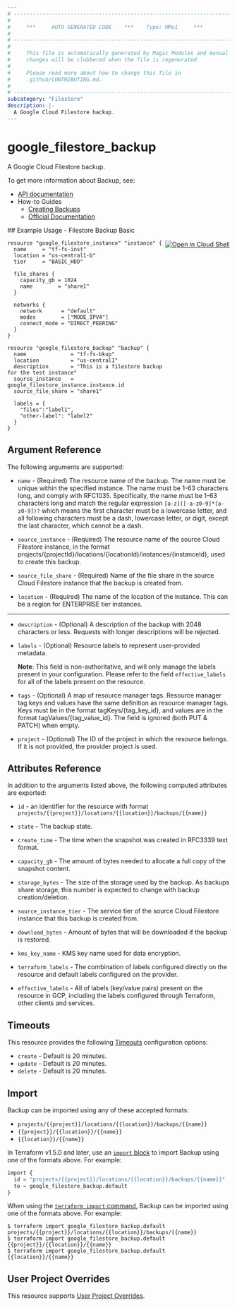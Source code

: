 ```yaml
---
# ----------------------------------------------------------------------------
#
#     ***     AUTO GENERATED CODE    ***    Type: MMv1     ***
#
# ----------------------------------------------------------------------------
#
#     This file is automatically generated by Magic Modules and manual
#     changes will be clobbered when the file is regenerated.
#
#     Please read more about how to change this file in
#     .github/CONTRIBUTING.md.
#
# ----------------------------------------------------------------------------
subcategory: "Filestore"
description: |-
  A Google Cloud Filestore backup.
---
```


# google_filestore_backup

A Google Cloud Filestore backup.


To get more information about Backup, see:

* [API documentation](https://cloud.google.com/filestore/docs/reference/rest/v1/projects.locations.instances.backups)
* How-to Guides
    * [Creating Backups](https://cloud.google.com/filestore/docs/create-backups)
    * [Official Documentation](https://cloud.google.com/filestore/docs/backups)

<div class = "oics-button" style="float: right; margin: 0 0 -15px">
  <a href="https://console.cloud.google.com/cloudshell/open?cloudshell_git_repo=https%3A%2F%2Fgithub.com%2Fterraform-google-modules%2Fdocs-examples.git&cloudshell_image=gcr.io%2Fcloudshell-images%2Fcloudshell%3Alatest&cloudshell_print=.%2Fmotd&cloudshell_tutorial=.%2Ftutorial.md&cloudshell_working_dir=filestore_backup_basic&open_in_editor=main.tf" target="_blank">
    <img alt="Open in Cloud Shell" src="//gstatic.com/cloudssh/images/open-btn.svg" style="max-height: 44px; margin: 32px auto; max-width: 100%;">
  </a>
</div>
## Example Usage - Filestore Backup Basic


```hcl
resource "google_filestore_instance" "instance" {
  name     = "tf-fs-inst"
  location = "us-central1-b"
  tier     = "BASIC_HDD"

  file_shares {
    capacity_gb = 1024
    name        = "share1"
  }

  networks {
    network      = "default"
    modes        = ["MODE_IPV4"]
    connect_mode = "DIRECT_PEERING"
  }
}

resource "google_filestore_backup" "backup" {
  name              = "tf-fs-bkup"
  location          = "us-central1"
  description       = "This is a filestore backup for the test instance"
  source_instance   = google_filestore_instance.instance.id
  source_file_share = "share1"

  labels = {
    "files":"label1",
    "other-label": "label2"
  }
}
```

## Argument Reference

The following arguments are supported:


* `name` -
  (Required)
  The resource name of the backup. The name must be unique within the specified instance.
  The name must be 1-63 characters long, and comply with
  RFC1035. Specifically, the name must be 1-63 characters long and match
  the regular expression `[a-z]([-a-z0-9]*[a-z0-9])?` which means the
  first character must be a lowercase letter, and all following
  characters must be a dash, lowercase letter, or digit, except the last
  character, which cannot be a dash.

* `source_instance` -
  (Required)
  The resource name of the source Cloud Filestore instance, in the format projects/{projectId}/locations/{locationId}/instances/{instanceId}, used to create this backup.

* `source_file_share` -
  (Required)
  Name of the file share in the source Cloud Filestore instance that the backup is created from.

* `location` -
  (Required)
  The name of the location of the instance. This can be a region for ENTERPRISE tier instances.


- - -


* `description` -
  (Optional)
  A description of the backup with 2048 characters or less. Requests with longer descriptions will be rejected.

* `labels` -
  (Optional)
  Resource labels to represent user-provided metadata.

  **Note**: This field is non-authoritative, and will only manage the labels present in your configuration.
  Please refer to the field `effective_labels` for all of the labels present on the resource.

* `tags` -
  (Optional)
  A map of resource manager tags.
  Resource manager tag keys and values have the same definition as resource manager tags.
  Keys must be in the format tagKeys/{tag_key_id}, and values are in the format tagValues/{tag_value_id}.
  The field is ignored (both PUT & PATCH) when empty.

* `project` - (Optional) The ID of the project in which the resource belongs.
    If it is not provided, the provider project is used.


## Attributes Reference

In addition to the arguments listed above, the following computed attributes are exported:

* `id` - an identifier for the resource with format `projects/{{project}}/locations/{{location}}/backups/{{name}}`

* `state` -
  The backup state.

* `create_time` -
  The time when the snapshot was created in RFC3339 text format.

* `capacity_gb` -
  The amount of bytes needed to allocate a full copy of the snapshot content.

* `storage_bytes` -
  The size of the storage used by the backup. As backups share storage, this number is expected to change with backup creation/deletion.

* `source_instance_tier` -
  The service tier of the source Cloud Filestore instance that this backup is created from.

* `download_bytes` -
  Amount of bytes that will be downloaded if the backup is restored.

* `kms_key_name` -
  KMS key name used for data encryption.

* `terraform_labels` -
  The combination of labels configured directly on the resource
   and default labels configured on the provider.

* `effective_labels` -
  All of labels (key/value pairs) present on the resource in GCP, including the labels configured through Terraform, other clients and services.


## Timeouts

This resource provides the following
[Timeouts](https://developer.hashicorp.com/terraform/plugin/sdkv2/resources/retries-and-customizable-timeouts) configuration options:

- `create` - Default is 20 minutes.
- `update` - Default is 20 minutes.
- `delete` - Default is 20 minutes.

## Import


Backup can be imported using any of these accepted formats:

* `projects/{{project}}/locations/{{location}}/backups/{{name}}`
* `{{project}}/{{location}}/{{name}}`
* `{{location}}/{{name}}`


In Terraform v1.5.0 and later, use an [`import` block](https://developer.hashicorp.com/terraform/language/import) to import Backup using one of the formats above. For example:

```tf
import {
  id = "projects/{{project}}/locations/{{location}}/backups/{{name}}"
  to = google_filestore_backup.default
}
```

When using the [`terraform import` command](https://developer.hashicorp.com/terraform/cli/commands/import), Backup can be imported using one of the formats above. For example:

```
$ terraform import google_filestore_backup.default projects/{{project}}/locations/{{location}}/backups/{{name}}
$ terraform import google_filestore_backup.default {{project}}/{{location}}/{{name}}
$ terraform import google_filestore_backup.default {{location}}/{{name}}
```

## User Project Overrides

This resource supports [User Project Overrides](https://registry.terraform.io/providers/hashicorp/google/latest/docs/guides/provider_reference#user_project_override).
